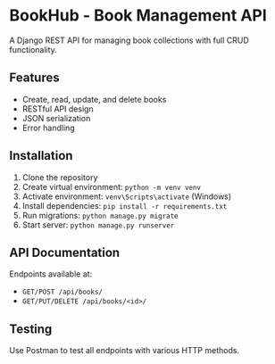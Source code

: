 # BookHub - Book Management API

A Django REST API for managing book collections with full CRUD functionality.

## Features
- Create, read, update, and delete books
- RESTful API design
- JSON serialization
- Error handling

## Installation
1. Clone the repository
2. Create virtual environment: `python -m venv venv`
3. Activate environment: `venv\Scripts\activate` (Windows)
4. Install dependencies: `pip install -r requirements.txt`
5. Run migrations: `python manage.py migrate`
6. Start server: `python manage.py runserver`

## API Documentation
Endpoints available at:
- `GET/POST /api/books/`
- `GET/PUT/DELETE /api/books/<id>/`

## Testing
Use Postman to test all endpoints with various HTTP methods.
